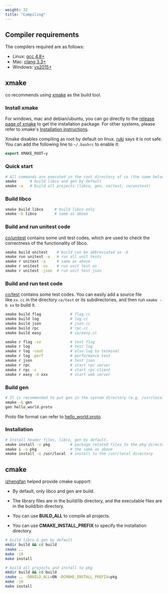 ```yaml
---
weight: 32
title: "Compiling"
---
```




## Compiler requirements


The compilers required are as follows:


- Linux: [gcc 4.8+](https://gcc.gnu.org/projects/cxx-status.html#cxx11)
- Mac: [clang 3.3+](https://clang.llvm.org/cxx_status.html)
- Windows: [vs2015+](https://visualstudio.microsoft.com/)





## xmake


co recommends using [xmake](https://github.com/xmake-io/xmake) as the build tool. 




### Install xmake


For windows, mac and debian/ubuntu, you can go directly to the [release page of xmake](https://github.com/xmake-io/xmake/releases) to get the installation package. For other systems, please refer to xmake's [Installation instructions](https://xmake.io/#/guide/installation).


Xmake disables compiling as root by default on linux. [ruki](https://github.com/waruqi) says it is not safe. You can add the following line to `~/.bashrc` to enable it:

```cpp
export XMAKE_ROOT=y
```




### Quick start


```bash
# All commands are executed in the root directory of co (the same below)
xmake      # build libco and gen by default
xmake -a   # build all projects (libco, gen, co/test, co/unitest)
```




### Build libco


```bash
xmake build libco     # build libco only
xmake -b libco        # same as above
```




### Build and run unitest code


[co/unitest](https://github.com/idealvin/co/tree/master/unitest) contains some unit test codes, which are used to check the correctness of the functionality of libco.


```bash
xmake build unitest    # build can be abbreviated as -b
xmake run unitest -a   # run all unit tests
xmake r unitest -a     # same as above
xmake r unitest -os    # run unit test os
xmake r unitest -json  # run unit test json
```




### Build and run test code


[co/test](https://github.com/idealvin/co/tree/master/test) contains some test codes. You can easily add a source file like `xx.cc` in the directory `co/test` or its subdirectories, and then run `xmake -b xx` to build it.
```bash
xmake build flag             # flag.cc
xmake build log              # log.cc
xmake build json             # json.cc
xmake build rpc              # rpc.cc
xmake build easy             # so/easy.cc

xmake r flag -xz             # test flag
xmake r log                  # test log
xmake r log -cout            # also log to terminal
xmake r log -perf            # performance test
xmake r json                 # test json
xmake r rpc                  # start rpc server
xmake r rpc -c               # start rpc client
xmake r easy -d xxx          # start web server
```




### Build gen


```bash
# It is recommended to put gen in the system directory (e.g. /usr/local/bin/).
xmake -b gen
gen hello_world.proto
```


Proto file format can refer to [hello_world.proto](https://github.com/idealvin/co/blob/master/test/__/rpc/hello_world.proto).


### Installation


```bash
# Install header files, libco, gen by default.
xmake install -o pkg         # package related files to the pkg directory
xmake i -o pkg               # the same as above
xmake install -o /usr/local  # install to the /usr/local directory
```






## cmake


[izhengfan](https://github.com/izhengfan) helped provide cmake support:


- By default, only libco and gen are build.

- The library files are in the build/lib directory, and the executable files are in the build/bin directory.

- You can use **BUILD_ALL** to compile all projects.

- You can use **CMAKE_INSTALL_PREFIX** to specify the installation directory.




```bash
# build libco & gen by default
mkdir build && cd build
cmake ..
make -j8
make install

# build all projects and install to pkg
mkdir build && cd build
cmake .. -DBUILD_ALL=ON -DCMAKE_INSTALL_PREFIX=pkg
make -j8
make install
```
